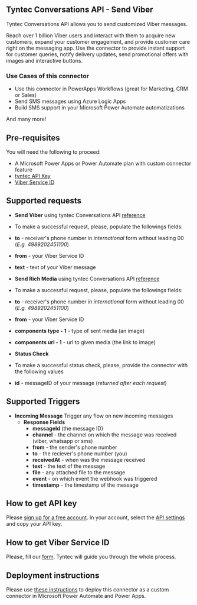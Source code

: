 ## Tyntec Conversations API - Send Viber

Tyntec Conversations API allows you to send customized Viber messages.

Reach over 1 billion Viber users and interact with them to acquire new customers, expand your customer engagement, and provide customer care right on the messaging app. Use the connector to provide instant support for customer queries, notify delivery updates, send promotional offers with images and interactive buttons.

### Use Cases of this connector
- Use this connector in PowerApps Workflows (great for Marketing, CRM or Sales)
- Send SMS messages using Azure Logic Apps
- Build SMS support in your Microsoft Power Automate automatizations

And many more!


## Pre-requisites
You will need the following to proceed:
- A Microsoft Power Apps or Power Automate plan with custom connector feature
- [tyntec API Key](http://my.tyntec.com/api-settings)
- [Viber Service ID](https://www.tyntec.com/viber-business-messages#contact)

## Supported requests
- **Send Viber** using tyntec Conversations API [reference](https://api.tyntec.com/reference/#conversations-send-messages-send-a-message)
 - To make a successful request, please, populate the followings fields:
 - **to** - receiver's phone number in _international_ form without leading 00 (_E.g. 4989202451100_)
 - **from** - your Viber Service ID
 - **text** - text of your Viber message

- **Send Rich Media** using tyntec Conversations API [reference](https://api.tyntec.com/reference/#conversations-send-messages-send-a-message)
 - To make a successful request, please, populate the followings fields:
 - **to** - receiver's phone number in _international_ form without leading 00 (_E.g. 4989202451100_)
 - **from** - your Viber Service ID
 - **components type - 1**  - type of sent media (an image)
 - **components url - 1** - url to given media (the link to image)

- **Status Check**
 - To make a successful status check, please, provide the connector with the following values

 - **id** - messageID of your message (_returned after each request_)



## Supported Triggers
- **Incoming Message** Trigger any flow on new incoming messages
    - **Response Fields**
        - **messageId** (the message ID)
        - **channel** - the channel on which the message was received (viber, whatsapp or sms)
        - **from** - the sender's phone number
        - **to** - the reciever's phone number (you)
        - **receivedAt** - when was the message received
        - **text** - the text of the message
        - **file** - any attached file to the message
        - **event** - on which event the webhook was triggered
        - **timestamp** - the timestamp of the message

## How to get API key 
Please [sign up for a free account](https://www.tyntec.com/create-account). In your account, select the [API settings](http://my.tyntec.com/api-settings) and copy your API key.

## How to get Viber Service ID
Please, fill our [form](https://www.tyntec.com/viber-business-messages#contact). Tyntec will guide you through the whole process.

## Deployment instructions
Please use [these instructions](https://docs.microsoft.com/en-us/connectors/custom-connectors/paconn-cli) to deploy this connector as a custom connector in Microsoft Power Automate and Power Apps.

